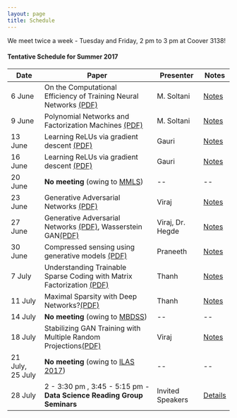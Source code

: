 ```yaml
---
layout: page
title: Schedule
---
```


<p class="message">
  We meet twice a week - Tuesday and Friday, 2 pm to 3 pm at Coover 3138! 
</p>

#### Tentative Schedule for Summer 2017


Date| Paper |  Presenter   | Notes
------|-------|--------------|-------
6 June| On the Computational Efficiency of Training Neural Networks [(PDF)](https://arxiv.org/pdf/1410.1141.pdf) | M. Soltani| [Notes](https://virajshah018.github.io//2017/06/09/week1/)
9 June| Polynomial Networks and Factorization Machines [(PDF)](https://arxiv.org/pdf/1607.08810.pdf)  | M. Soltani| [Notes](https://virajshah018.github.io//2017/06/09/week1/)
13 June| Learning ReLUs via gradient descent [(PDF)](https://arxiv.org/pdf/1705.04591.pdf)  | Gauri | [Notes](https://virajshah018.github.io//2017/06/12/week2/)
16 June| Learning ReLUs via gradient descent [(PDF)](https://arxiv.org/pdf/1705.04591.pdf)  | Gauri  | [Notes](https://virajshah018.github.io//2017/06/12/week2/)
20 June| **No meeting** (owing to [MMLS](http://mjt.web.engr.illinois.edu/mmls_17/)) | --| --
23 June| Generative Adversarial Networks [(PDF)](https://arxiv.org/pdf/1406.2661.pdf)  | Viraj | [Notes](https://virajshah018.github.io//2017/06/22/week3/)
27 June| Generative Adversarial Networks [(PDF)](https://arxiv.org/pdf/1406.2661.pdf), Wasserstein GAN[(PDF)](https://arxiv.org/pdf/1701.07875.pdf)  | Viraj, Dr. Hegde | [Notes](https://virajshah018.github.io//2017/06/26/week4/)
30 June| Compressed sensing using generative models [(PDF)](https://arxiv.org/pdf/1703.03208.pdf)| Praneeth | [Notes](https://virajshah018.github.io//2017/06/29/week5/)
7 July| Understanding Trainable Sparse Coding with Matrix Factorization [(PDF)](https://arxiv.org/pdf/1609.00285.pdf)| Thanh | [Notes](https://virajshah018.github.io//2017/07/06/week6/)
11 July| Maximal Sparsity with Deep Networks?[(PDF)](https://arxiv.org/pdf/1605.01636.pdf) | Thanh | [Notes](https://virajshah018.github.io//2017/07/10/week7/)
14 July| **No meeting** (owing to [MBDSS](http://mbds.cs.iastate.edu/2017/index.shtml)) | --| --
18 July| Stabilizing GAN Training with Multiple Random Projections[(PDF)](https://arxiv.org/pdf/1705.07831.pdf) | Viraj | [Notes](https://virajshah018.github.io//2017/07/17/week8/)
21 July, 25 July | **No meeting** (owing to [ILAS 2017](https://ilas2017.math.iastate.edu/)) | -- | --
28 July | 2 - 3:30 pm , 3:45 - 5:15 pm - **Data Science Reading Group Seminars** | Invited Speakers | [Details](https://virajshah018.github.io//2017/07/17/week9/) 
